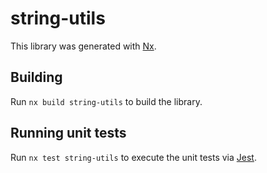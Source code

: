 # string-utils

This library was generated with [Nx](https://nx.dev).



## Building

Run `nx build string-utils` to build the library.





## Running unit tests

Run `nx test string-utils` to execute the unit tests via [Jest](https://jestjs.io).


